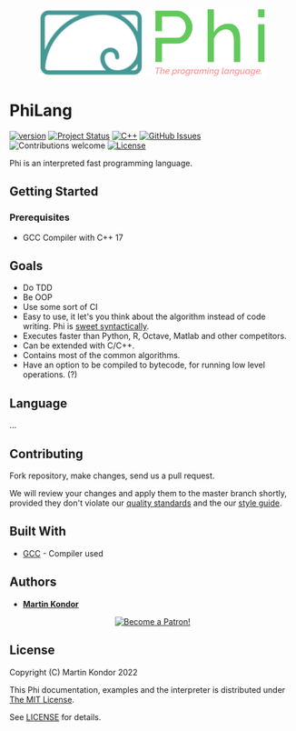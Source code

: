 <p align="center">
  <img src="https://github.com/MartinKondor/PhiLang/blob/master/docs/logo.png" width="400">
</p>

# PhiLang

[![version](https://img.shields.io/badge/version-v2.0.svg)](https://github.com/MartinKondor/PhiLang) [![Project Status](https://img.shields.io/badge/status-beta-red.svg)](https://github.com/MartinKondor/PhiLang) [![C++](https://img.shields.io/badge/C++-17-blue.svg)](https://github.com/MartinKondor/PhiLang) [![GitHub Issues](https://img.shields.io/github/issues/MartinKondor/PhiLang.svg)](https://github.com/MartinKondor/PhiLang/issues) ![Contributions welcome](https://img.shields.io/badge/contributions-welcome-blue.svg) [![License](https://img.shields.io/badge/license-MIT-blue.svg)](https://github.com/MartinKondor/PhiLang/edit/master/LICENSE)

Phi is an interpreted fast programming language.

## Getting Started

### Prerequisites

* GCC Compiler with C++ 17

## Goals

* Do TDD
* Be OOP
* Use some sort of CI
* Easy to use, it let's you think about the algorithm instead of code writing. Phi is [sweet syntactically](https://en.wikipedia.org/wiki/Syntactic_sugar).
* Executes faster than Python, R, Octave, Matlab and other competitors.
* Can be extended with C/C++.
* Contains most of the common algorithms.
* Have an option to be compiled to bytecode, for running low level operations. (?)

## Language

...

## Contributing

Fork repository, make changes, send us a pull request.

We will review your changes and apply them to the master branch shortly, provided they don't violate our [quality standards](https://github.com/MartinKondor/PhiLang/blob/master/docs/CODE_OF_CONDUCT.md) and the our [style guide](https://github.com/MartinKondor/PhiLang/blob/master/docs/CODE_STYLE_GUIDE.md).

## Built With

* [GCC](https://gcc.gnu.org/) - Compiler used

## Authors

* **[Martin Kondor](https://github.com/MartinKondor)**

<p align="center"><a href="https://www.patreon.com/bePatron?u=17006186" data-patreon-widget-type="become-patron-button"><img width="222" class="img-responsive" alt="Become a Patron!" title="Become a Patron!" src="https://martinkondor.github.io/img/become_a_patron_button.png"></a></p>

## License

Copyright (C) Martin Kondor 2022

This Phi documentation, examples and the interpreter is distributed under [The MIT License](http://www.opensource.org/licenses/MIT).

See [LICENSE](LICENSE) for details.
